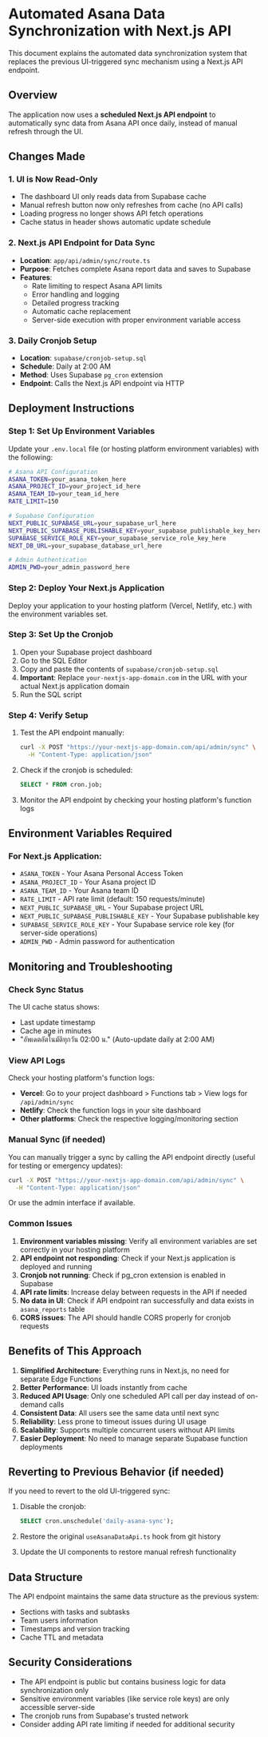 # Automated Asana Data Synchronization with Next.js API

This document explains the automated data synchronization system that replaces the previous UI-triggered sync mechanism using a Next.js API endpoint.

## Overview

The application now uses a **scheduled Next.js API endpoint** to automatically sync data from Asana API once daily, instead of manual refresh through the UI.

## Changes Made

### 1. UI is Now Read-Only
- The dashboard UI only reads data from Supabase cache
- Manual refresh button now only refreshes from cache (no API calls)
- Loading progress no longer shows API fetch operations
- Cache status in header shows automatic update schedule

### 2. Next.js API Endpoint for Data Sync
- **Location**: `app/api/admin/sync/route.ts`
- **Purpose**: Fetches complete Asana report data and saves to Supabase
- **Features**:
  - Rate limiting to respect Asana API limits
  - Error handling and logging
  - Detailed progress tracking
  - Automatic cache replacement
  - Server-side execution with proper environment variable access

### 3. Daily Cronjob Setup
- **Location**: `supabase/cronjob-setup.sql`
- **Schedule**: Daily at 2:00 AM
- **Method**: Uses Supabase `pg_cron` extension
- **Endpoint**: Calls the Next.js API endpoint via HTTP

## Deployment Instructions

### Step 1: Set Up Environment Variables

Update your `.env.local` file (or hosting platform environment variables) with the following:

```bash
# Asana API Configuration
ASANA_TOKEN=your_asana_token_here
ASANA_PROJECT_ID=your_project_id_here
ASANA_TEAM_ID=your_team_id_here
RATE_LIMIT=150

# Supabase Configuration
NEXT_PUBLIC_SUPABASE_URL=your_supabase_url_here
NEXT_PUBLIC_SUPABASE_PUBLISHABLE_KEY=your_supabase_publishable_key_here
SUPABASE_SERVICE_ROLE_KEY=your_supabase_service_role_key_here
NEXT_DB_URL=your_supabase_database_url_here

# Admin Authentication
ADMIN_PWD=your_admin_password_here
```

### Step 2: Deploy Your Next.js Application

Deploy your application to your hosting platform (Vercel, Netlify, etc.) with the environment variables set.

### Step 3: Set Up the Cronjob

1. Open your Supabase project dashboard
2. Go to the SQL Editor
3. Copy and paste the contents of `supabase/cronjob-setup.sql`
4. **Important**: Replace `your-nextjs-app-domain.com` in the URL with your actual Next.js application domain
5. Run the SQL script

### Step 4: Verify Setup

1. Test the API endpoint manually:
   ```bash
   curl -X POST "https://your-nextjs-app-domain.com/api/admin/sync" \
     -H "Content-Type: application/json"
   ```

2. Check if the cronjob is scheduled:
   ```sql
   SELECT * FROM cron.job;
   ```

3. Monitor the API endpoint by checking your hosting platform's function logs

## Environment Variables Required

### For Next.js Application:
- `ASANA_TOKEN` - Your Asana Personal Access Token
- `ASANA_PROJECT_ID` - Your Asana project ID  
- `ASANA_TEAM_ID` - Your Asana team ID
- `RATE_LIMIT` - API rate limit (default: 150 requests/minute)
- `NEXT_PUBLIC_SUPABASE_URL` - Your Supabase project URL
- `NEXT_PUBLIC_SUPABASE_PUBLISHABLE_KEY` - Your Supabase publishable key
- `SUPABASE_SERVICE_ROLE_KEY` - Your Supabase service role key (for server-side operations)
- `ADMIN_PWD` - Admin password for authentication

## Monitoring and Troubleshooting

### Check Sync Status
The UI cache status shows:
- Last update timestamp
- Cache age in minutes  
- "อัพเดตอัตโนมัติทุกวัน 02:00 น." (Auto-update daily at 2:00 AM)

### View API Logs
Check your hosting platform's function logs:
- **Vercel**: Go to your project dashboard > Functions tab > View logs for `/api/admin/sync`
- **Netlify**: Check the function logs in your site dashboard
- **Other platforms**: Check the respective logging/monitoring section

### Manual Sync (if needed)
You can manually trigger a sync by calling the API endpoint directly (useful for testing or emergency updates):

```bash
curl -X POST "https://your-nextjs-app-domain.com/api/admin/sync" \
  -H "Content-Type: application/json"
```

Or use the admin interface if available.

### Common Issues

1. **Environment variables missing**: Verify all environment variables are set correctly in your hosting platform
2. **API endpoint not responding**: Check if your Next.js application is deployed and running
3. **Cronjob not running**: Check if pg_cron extension is enabled in Supabase
4. **API rate limits**: Increase delay between requests in the API if needed
5. **No data in UI**: Check if API endpoint ran successfully and data exists in `asana_reports` table
6. **CORS issues**: The API should handle CORS properly for cronjob requests

## Benefits of This Approach

1. **Simplified Architecture**: Everything runs in Next.js, no need for separate Edge Functions
2. **Better Performance**: UI loads instantly from cache
3. **Reduced API Usage**: Only one scheduled API call per day instead of on-demand calls
4. **Consistent Data**: All users see the same data until next sync
5. **Reliability**: Less prone to timeout issues during UI usage
6. **Scalability**: Supports multiple concurrent users without API limits
7. **Easier Deployment**: No need to manage separate Supabase function deployments

## Reverting to Previous Behavior (if needed)

If you need to revert to the old UI-triggered sync:

1. Disable the cronjob:
   ```sql
   SELECT cron.unschedule('daily-asana-sync');
   ```

2. Restore the original `useAsanaDataApi.ts` hook from git history

3. Update the UI components to restore manual refresh functionality

## Data Structure

The API endpoint maintains the same data structure as the previous system:
- Sections with tasks and subtasks
- Team users information
- Timestamps and version tracking
- Cache TTL and metadata

## Security Considerations

- The API endpoint is public but contains business logic for data synchronization only
- Sensitive environment variables (like service role keys) are only accessible server-side
- The cronjob runs from Supabase's trusted network
- Consider adding API rate limiting if needed for additional security